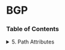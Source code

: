 # BGP
### Table of Contents

<details>
<summary>5. Path Attributes</summary>

- [Path Attribute Usage](docs/5-path-attributes/path-attributes.md)
  - [5.1 ORIGIN](docs/5-path-attributes/origin.md)
  - [5.2 AS_PATH](docs/5-path-attributes/as-path.md)
  - [5.3 NEXT_HOP)](docs/5-path-attributes/next-hop.md)


